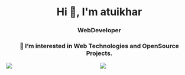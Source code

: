 <h1 align="center">Hi 👋, I'm atuikhar</h1>
<h3 align="center">WebDeveloper</h3>
<h3 align="center">👀 I’m interested in Web Technologies and OpenSource Projects.</h3>
<div align="center">	      
 <a href="https://github-readme-stats.vercel.app/api?username=atuikhar&theme=tokyonight">
 <img  align="left" src="https://github-readme-stats.vercel.app/api?username=atuikhar&count_private=false&show_icons=true&theme=tokyonight" />
 <img src="https://github-readme-stats.vercel.app/api/top-langs?username=atuikhar&show_icons=true&locale=en&theme=tokyonight"/>
</a>
</div>



